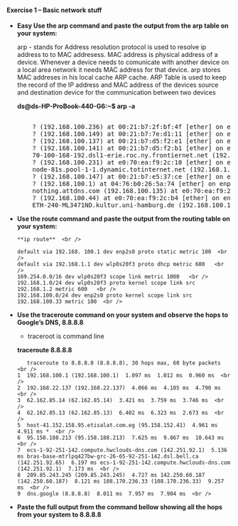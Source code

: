 #### Exercise 1 – Basic network stuff


* **Easy Use the arp command and paste the output from the arp table on your system:**
  
  arp  - stands for Address resolution protocol is used to resolve ip address to to MAC addresess. MAC address is physical address of a device. Whenever a device needs to comunicate with another device on a local area network it needs MAC address for that device. arp stores MAC addreses in his local cache ARP cache. ARP Table is used to keep the record of the IP address and MAC address of the devices source and destination device for the communication between two devices

    **ds@ds-HP-ProBook-440-G6:~$ arp -a**

    <pre>

      ? (192.168.100.236) at 00:21:b7:2f:bf:4f [ether] on enp2s0   
      ? (192.168.100.149) at 00:21:b7:7e:d1:11 [ether] on enp2s0   
      ? (192.168.100.137) at 00:21:b7:d5:f2:e1 [ether] on enp2s0   
      ? (192.168.100.141) at 00:21:b7:d5:f2:b1 [ether] on enp2s0   
      70-100-168-192.dsl1-erie.roc.ny.frontiernet.net (192.168.100.70) at 58:20:b1:4e:bc:23 [ether] on enp2s0 
      ? (192.168.100.231) at e0:70:ea:f9:2c:10 [ether] on enp2s0 
      node-81s.pool-1-1.dynamic.totinternet.net (192.168.1.1) at 00:1f:33:28:81:80 [ether] on wlp0s20f3 
      ? (192.168.100.147) at 00:21:b7:e5:37:ce [ether] on enp2s0 
      ? (192.168.100.1) at 04:76:b0:26:5a:74 [ether] on enp2s0 
      nothing.attdns.com (192.168.100.135) at e0:70:ea:f9:2c:5a [ether] on enp2s0 
      ? (192.168.100.44) at e0:70:ea:f9:2c:b4 [ether] on enp2s0 
      ETH-240-ML3471ND.kultur.uni-hamburg.de (192.168.100.134) at 00:21:b7:d5:f6:c6 [ether] on enp2s0 
</pre>

* **Use the route command and paste the output from the routing table on your system:** 

      **ip route**  <br />

      default via 192.168. 100.1 dev enp2s0 proto static metric 100  <br />
      default via 192.168.1.1 dev wlp0s20f3 proto dhcp metric 600   <br />
      169.254.0.0/16 dev wlp0s20f3 scope link metric 1000   <br />
      192.168.1.0/24 dev wlp0s20f3 proto kernel scope link src 192.168.1.2 metric 600   <br />
      192.168.100.0/24 dev enp2s0 proto kernel scope link src 192.168.100.33 metric 100  <br />

* **Use the traceroute command on your system and observe the hops to Google’s DNS, 8.8.8.8** 
  
  - traceroot is command line  <br />
 
  **traceroute 8.8.8.8** 

         traceroute to 8.8.8.8 (8.8.8.8), 30 hops max, 60 byte packets  <br />
      1  192.168.100.1 (192.168.100.1)  1.097 ms  1.012 ms  0.960 ms  <br />
      2  192.168.22.137 (192.168.22.137)  4.066 ms  4.105 ms  4.790 ms  <br />
      3  62.162.85.14 (62.162.85.14)  3.421 ms  3.759 ms  3.746 ms  <br />
      4  62.162.85.13 (62.162.85.13)  6.402 ms  6.323 ms  2.673 ms  <br />
      5  host-41.152.158.95.etisalat.com.eg (95.158.152.41)  4.961 ms  4.911 ms *  <br />
      6  95.158.188.213 (95.158.188.213)  7.625 ms  9.867 ms  10.643 ms  <br />
      7  ecs-1-92-251-142.compute.hwclouds-dns.com (142.251.92.1)  5.136 ms bras-base-mtrlpq427bw-grc-26-65-92-251-142.dsl.bell.ca (142.251.92.65)  6.197 ms ecs-1-92-251-142.compute.hwclouds-dns.com (142.251.92.1)  7.173 ms  <br />
      8  209.85.243.245 (209.85.243.245)  4.727 ms 142.250.60.187 (142.250.60.187)  8.121 ms 108.170.236.33 (108.170.236.33)  9.257 ms  <br />
      9  dns.google (8.8.8.8)  8.011 ms  7.957 ms  7.904 ms  <br />



* **Paste the full output from the command bellow showing all the hops from your system to 8.8.8.8** 